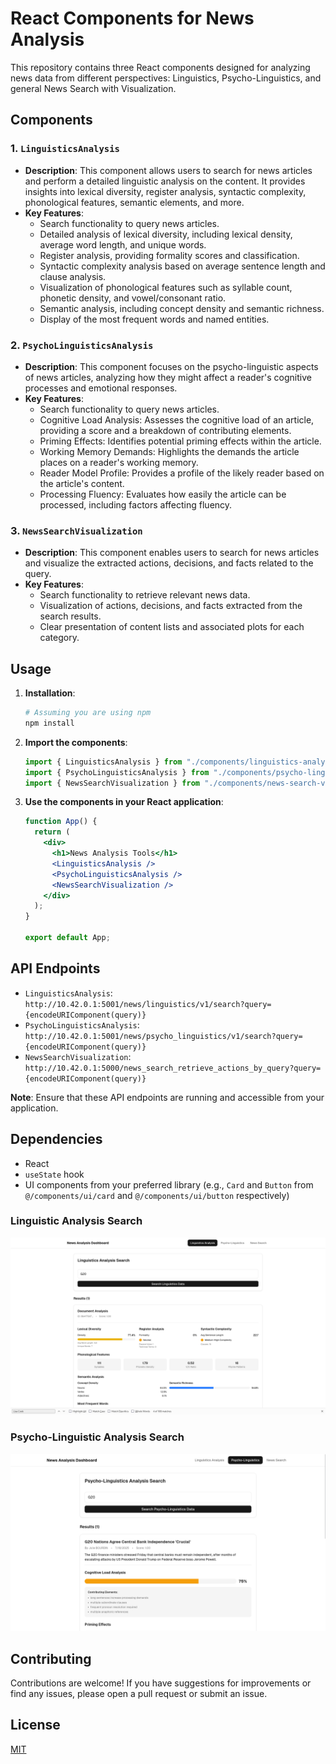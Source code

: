 # React Components for News Analysis

This repository contains three React components designed for analyzing news data from different perspectives: Linguistics, Psycho-Linguistics, and general News Search with Visualization.

## Components

### 1. `LinguisticsAnalysis`

-   **Description**: This component allows users to search for news articles and perform a detailed linguistic analysis on the content. It provides insights into lexical diversity, register analysis, syntactic complexity, phonological features, semantic elements, and more.
-   **Key Features**:
    -   Search functionality to query news articles.
    -   Detailed analysis of lexical diversity, including lexical density, average word length, and unique words.
    -   Register analysis, providing formality scores and classification.
    -   Syntactic complexity analysis based on average sentence length and clause analysis.
    -   Visualization of phonological features such as syllable count, phonetic density, and vowel/consonant ratio.
    -   Semantic analysis, including concept density and semantic richness.
    -   Display of the most frequent words and named entities.

### 2. `PsychoLinguisticsAnalysis`

-   **Description**: This component focuses on the psycho-linguistic aspects of news articles, analyzing how they might affect a reader's cognitive processes and emotional responses.
-   **Key Features**:
    -   Search functionality to query news articles.
    -   Cognitive Load Analysis: Assesses the cognitive load of an article, providing a score and a breakdown of contributing elements.
    -   Priming Effects: Identifies potential priming effects within the article.
    -   Working Memory Demands: Highlights the demands the article places on a reader's working memory.
    -   Reader Model Profile: Provides a profile of the likely reader based on the article's content.
    -   Processing Fluency: Evaluates how easily the article can be processed, including factors affecting fluency.

### 3. `NewsSearchVisualization`

-   **Description**: This component enables users to search for news articles and visualize the extracted actions, decisions, and facts related to the query.
-   **Key Features**:
    -   Search functionality to retrieve relevant news data.
    -   Visualization of actions, decisions, and facts extracted from the search results.
    -   Clear presentation of content lists and associated plots for each category.

## Usage

1.  **Installation**:

    ```bash
    # Assuming you are using npm
    npm install
    ```

2.  **Import the components**:

    ```jsx
    import { LinguisticsAnalysis } from "./components/linguistics-analysis";
    import { PsychoLinguisticsAnalysis } from "./components/psycho-linguistics-analysis";
    import { NewsSearchVisualization } from "./components/news-search-visualization";
    ```

3.  **Use the components in your React application**:

    ```jsx
    function App() {
      return (
        <div>
          <h1>News Analysis Tools</h1>
          <LinguisticsAnalysis />
          <PsychoLinguisticsAnalysis />
          <NewsSearchVisualization />
        </div>
      );
    }

    export default App;
    ```

## API Endpoints

-   `LinguisticsAnalysis`: `http://10.42.0.1:5001/news/linguistics/v1/search?query={encodeURIComponent(query)}`
-   `PsychoLinguisticsAnalysis`: `http://10.42.0.1:5001/news/psycho_linguistics/v1/search?query={encodeURIComponent(query)}`
-   `NewsSearchVisualization`: `http://10.42.0.1:5000/news_search_retrieve_actions_by_query?query={encodeURIComponent(query)}`

**Note**: Ensure that these API endpoints are running and accessible from your application.

## Dependencies

-   React
-   `useState` hook
-   UI components from your preferred library (e.g., `Card` and `Button` from `@/components/ui/card` and `@/components/ui/button` respectively)

### Linguistic Analysis Search

![alt text](linguistics-apis/screenshots/linguistic-analysis-search.png)

### Psycho-Linguistic Analysis Search

![alt text](linguistics-apis/screenshots/psycho-linguistics-analysis-search.png)

## Contributing

Contributions are welcome! If you have suggestions for improvements or find any issues, please open a pull request or submit an issue.

## License

[MIT](LICENSE)
